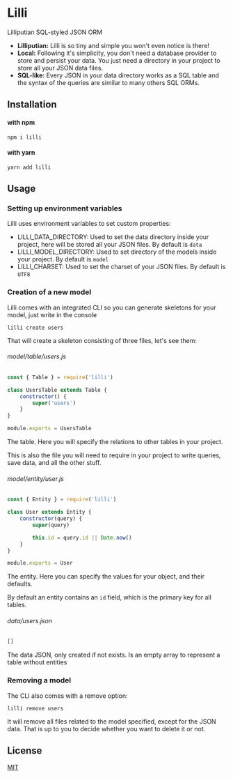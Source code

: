 # Lilli

Lilliputian SQL-styled JSON ORM

* **Lilliputian:** Lilli is so tiny and simple you won't even notice is there!
* **Local:** Following it's simplicity, you don't need a database provider to store and persist your data.
You just need a directory in your project to store all your JSON data files.
* **SQL-like:** Every JSON in your data directory works as a SQL table and the syntax of the queries are similar to many others SQL ORMs.

## Installation

#### with npm

```
npm i lilli
```

#### with yarn

```
yarn add lilli
```

## Usage

### Setting up environment variables

Lilli uses environment variables to set custom properties:

* LILLI_DATA_DIRECTORY: Used to set the data directory inside your project, here will be stored all your JSON files. By default is `data`
* LILLI_MODEL_DIRECTORY: Used to set directory of the models inside your project. By default is `model`
* LILLI_CHARSET: Used to set the charset of your JSON files. By default is `UTF8`

### Creation of a new model

Lilli comes with an integrated CLI so you can generate skeletons for your model, just write in the console

```
lilli create users
```

That will create a skeleton consisting of three files, let's see them:

###### model/table/users.js

```javascript
const { Table } = require('lilli')

class UsersTable extends Table {
    constructor() {
        super('users')
    }
}

module.exports = UsersTable
```

The table. Here you will specify the relations to other tables in your project.

This is also the file you will need to require in your project to write queries, save data, and all the other stuff.

###### model/entity/user.js

```javascript
const { Entity } = require('lilli')

class User extends Entity {
    constructor(query) {
        super(query)

        this.id = query.id || Date.now()
    }
}

module.exports = User
```

The entity. Here you can specify the values for your object, and their defaults.

By default an entity contains an `id` field, which is the primary key for all tables.

###### data/users.json

```javascript
[]
```

The data JSON, only created if not exists. Is an empty array to represent a table without entities

### Removing a model

The CLI also comes with a remove option:

```
lilli remove users
```

It will remove all files related to the model specified, except for the JSON data. That is up to you to decide whether you want to delete it or not.

## License

[MIT](https://github.com/aleixcam/lilli/blob/master/LICENSE)
